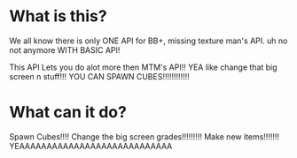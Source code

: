 # What is this?
We all know there is only ONE API for BB+, missing texture man's API. uh no not anymore WITH BASIC API!


This API Lets you do alot more then MTM's API!! YEA like change that big screen n stuff!!! YOU CAN SPAWN CUBES!!!!!!!!!!!!


# What can it do?

Spawn Cubes!!!! Change the big screen grades!!!!!!!!! Make new items!!!!!!! YEAAAAAAAAAAAAAAAAAAAAAAAAAAAA
